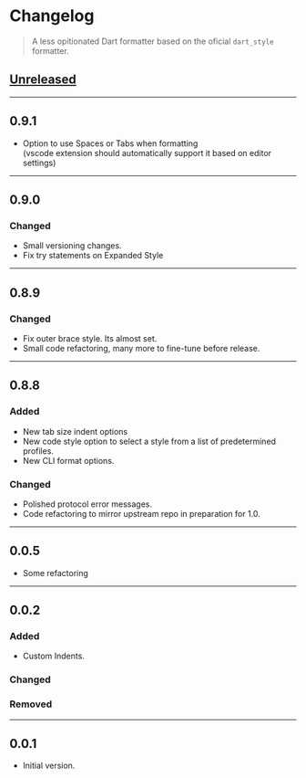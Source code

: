 # Changelog
>A less opitionated Dart formatter based on the oficial `dart_style` formatter.

## [Unreleased]


----
## 0.9.1
- Option to use Spaces or Tabs when formatting<br> (vscode extension should automatically support it based on editor settings)

----
## 0.9.0
### Changed
- Small versioning changes.
- Fix try statements on Expanded Style

----
## 0.8.9
### Changed
- Fix outer brace style. Its almost set.
- Small code refactoring, many more to fine-tune before release.

----
## 0.8.8
### Added
- New tab size indent options
- New code style option to select a style from a list of predetermined profiles.
- New CLI format options.

### Changed
- Polished protocol error messages.
- Code refactoring to mirror upstream repo in preparation for 1.0.

----
## 0.0.5
- Some refactoring

----
## 0.0.2
### Added
- Custom Indents.
### Changed
### Removed

----
## 0.0.1
- Initial version.

[Unreleased]: https://github.com/tekert/dart_formatter/compare/v0.0.2...HEAD

[0.0.1]: https://github.com/tekert/dart_formatter/releases/tag/v0.0.1
